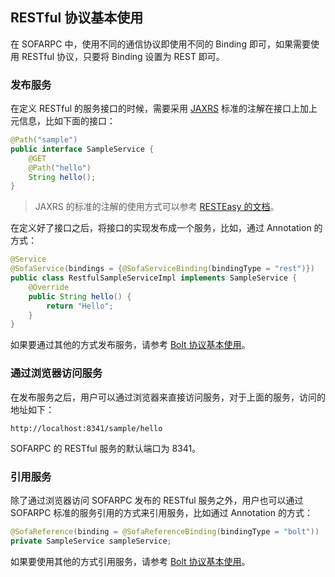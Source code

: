 ## RESTful 协议基本使用

在 SOFARPC 中，使用不同的通信协议即使用不同的 Binding 即可，如果需要使用 RESTful 协议，只要将 Binding 设置为 REST 即可。

### 发布服务

在定义 RESTful 的服务接口的时候，需要采用 [JAXRS](https://en.wikipedia.org/wiki/Java_API_for_RESTful_Web_Services) 标准的注解在接口上加上元信息，比如下面的接口：

```java
@Path("sample")
public interface SampleService {
    @GET
    @Path("hello")
    String hello();
}
```

> JAXRS 的标准的注解的使用方式可以参考 [RESTEasy 的文档](http://docs.jboss.org/resteasy/docs/3.0.12.Final/userguide/html/Using_Path.html)。

在定义好了接口之后，将接口的实现发布成一个服务，比如，通过 Annotation 的方式：

```java
@Service
@SofaService(bindings = {@SofaServiceBinding(bindingType = "rest")})
public class RestfulSampleServiceImpl implements SampleService {
    @Override
    public String hello() {
        return "Hello";
    }
}
```

如果要通过其他的方式发布服务，请参考 [Bolt 协议基本使用](./Bolt-Usage.md)。

### 通过浏览器访问服务

在发布服务之后，用户可以通过浏览器来直接访问服务，对于上面的服务，访问的地址如下：

```
http://localhost:8341/sample/hello
```

SOFARPC 的 RESTful 服务的默认端口为 8341。

### 引用服务

除了通过浏览器访问 SOFARPC 发布的 RESTful 服务之外，用户也可以通过 SOFARPC 标准的服务引用的方式来引用服务，比如通过 Annotation 的方式：

```java
@SofaReference(binding = @SofaReferenceBinding(bindingType = "bolt"))
private SampleService sampleService;
```

如果要使用其他的方式引用服务，请参考 [Bolt 协议基本使用](./Bolt-Usage.md)。